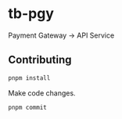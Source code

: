 # tb-pgy

Payment Gateway -> API Service

## Contributing

```bash
pnpm install

```

Make code changes.

```bash
pnpm commit
```
